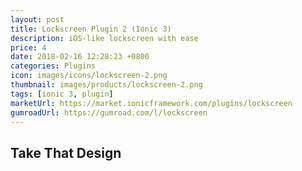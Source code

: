 ```yaml
---
layout: post
title: Lockscreen Plugin 2 (Ionic 3)
description: iOS-like lockscreen with ease
price: 4
date: 2018-02-16 12:28:23 +0800
categories: Plugins
icon: images/icons/lockscreen-2.png
thumbnail: images/products/lockscreen-2.png
tags: [ionic 3, plugin]
marketUrl: https://market.ionicframework.com/plugins/lockscreen
gumroadUrl: https://gumroad.com/l/lockscreen
---
```


## Take That Design
